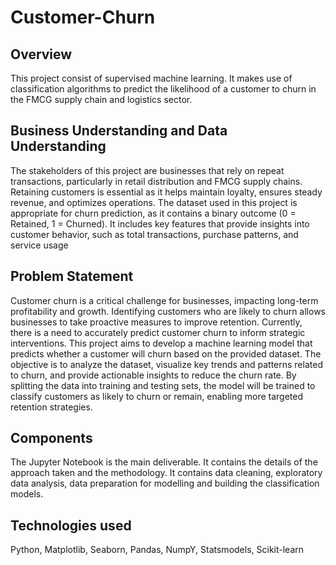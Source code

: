 # Customer-Churn
## Overview
This project consist of supervised machine learning. It makes use of classification algorithms to predict the likelihood of a customer to churn in the FMCG supply chain and logistics sector.

## Business Understanding and Data Understanding
The stakeholders of this project are businesses that rely on repeat transactions, particularly in retail distribution and FMCG supply chains. Retaining customers is essential as it helps maintain loyalty, ensures steady revenue, and optimizes operations. The dataset used in this project is appropriate for churn prediction, as it contains a binary outcome (0 = Retained, 1 = Churned). It includes key features that provide insights into customer behavior, such as total transactions, purchase patterns, and service usage

## Problem Statement 
Customer churn is a critical challenge for businesses, impacting long-term profitability and growth. Identifying customers who are likely to churn allows businesses to take proactive measures to improve retention. Currently, there is a need to accurately predict customer churn to inform strategic interventions.
This project aims to develop a machine learning model that predicts whether a customer will churn based on the provided dataset. The objective is to analyze the dataset, visualize key trends and patterns related to churn, and provide actionable insights to reduce the churn rate. By splitting the data into training and testing sets, the model will be trained to classify customers as likely to churn or remain, enabling more targeted retention strategies.
## Components
The Jupyter Notebook is the main deliverable. It contains the details of the approach taken and the methodology. It contains data cleaning, exploratory data analysis, data preparation for modelling and building the classification models.
## Technologies used
Python, Matplotlib, Seaborn, Pandas, NumpY, Statsmodels, Scikit-learn 
